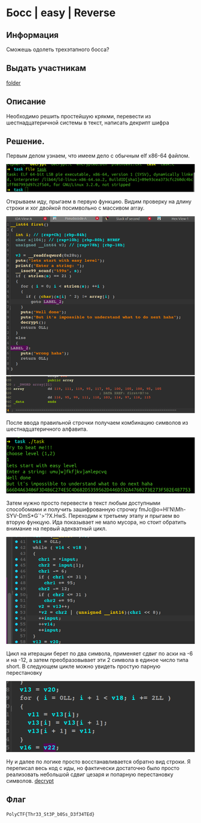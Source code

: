 # Босс | easy | Reverse

## Информация
Сможешь одолеть трехэтапного босса?

## Выдать участникам
[folder](public/)

## Описание
Необходимо решить простейшую крякми, перевести из шестнадцатеричной системы в текст, написать декрипт шифра

## Решение.
Первым делом узнаем, что имеем дело с обычным elf x86-64 файлом.

![file](solve/1.png) 

Открываем иду, прыгаем в первую функцию. Видим проверку на длину строки и xor двойкой посимвольно с массивом array.

![first](solve/2.png) 
![array](solve/3.png) 

После ввода правильной строчки получаем комбинацию символов из шестнадцатеричного алфавита.
 
![hex](solve/4.png) 

Затем нужно просто перевести в текст любым доступными способомами и получить зашифрованную строчку fmJc@o=Hl'N\Mh-SYV-DmS*G`'>'?X.HwS. Переходим к третьему этапу и прыгаем во вторую функцую. Ида показывает не мало мусора, но стоит обратить внимание на первый адекватный цикл. 

![second1](solve/5.png) 

Цикл на итерации берет по два символа, применяет сдвиг по аски на -6 и на -12, а затем преобразовывает эти 2 символа в единое число типа short. В следующем цикле можно увидеть простую парную перестановку 

![second2](solve/6.png) 

Ну и далее по логике просто восстанавливается обратно вид строки. Я переписал весь код с иды, но фактически достаточно было просто реализовать небольшой сдвиг цезаря и попарную перестановку символов. [decrypt](solve/decrypt.c)
## Флаг
`PolyCTF{Thr33_St3P_b0Ss_D3f34TEd}`
